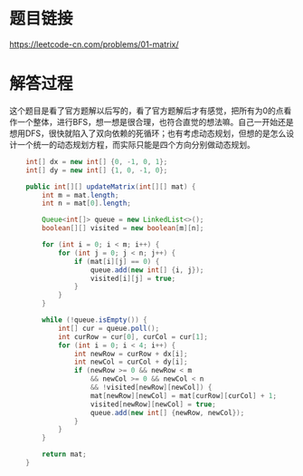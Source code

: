 # 题目链接
https://leetcode-cn.com/problems/01-matrix/

# 解答过程
这个题目是看了官方题解以后写的，看了官方题解后才有感觉，把所有为0的点看作一个整体，进行BFS，想一想是很合理，也符合直觉的想法嘛。自己一开始还是想用DFS，很快就陷入了双向依赖的死循环；也有考虑动态规划，但想的是怎么设计一个统一的动态规划方程，而实际只能是四个方向分别做动态规划。

```java
	int[] dx = new int[] {0, -1, 0, 1};
	int[] dy = new int[] {1, 0, -1, 0};

	public int[][] updateMatrix(int[][] mat) {
		int m = mat.length;
		int n = mat[0].length;

		Queue<int[]> queue = new LinkedList<>();
		boolean[][] visited = new boolean[m][n];

		for (int i = 0; i < m; i++) {
			for (int j = 0; j < n; j++) {
				if (mat[i][j] == 0) {
					queue.add(new int[] {i, j});
					visited[i][j] = true;
				}
			}
		}

		while (!queue.isEmpty()) {
			int[] cur = queue.poll();
			int curRow = cur[0], curCol = cur[1];
			for (int i = 0; i < 4; i++) {
				int newRow = curRow + dx[i];
				int newCol = curCol + dy[i];
				if (newRow >= 0 && newRow < m
					&& newCol >= 0 && newCol < n
					&& !visited[newRow][newCol]) {
					mat[newRow][newCol] = mat[curRow][curCol] + 1;
					visited[newRow][newCol] = true;
					queue.add(new int[] {newRow, newCol});
				}
			}
		}

		return mat;
	}
```